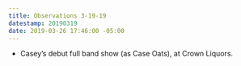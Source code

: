 ```yaml
---
title: Observations 3-19-19
datestamp: 20190319
date: 2019-03-26 17:46:00 -05:00
---
```


- Casey’s debut full band show (as Case Oats), at Crown Liquors.
